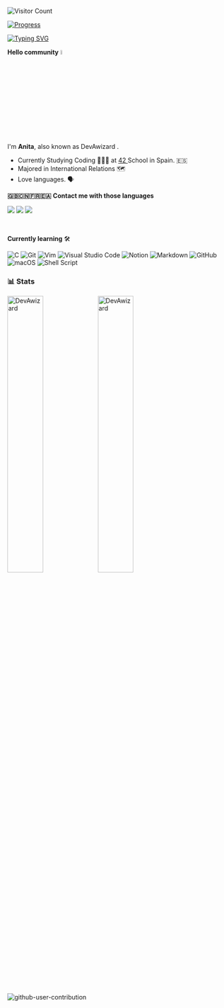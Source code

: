 ![Visitor Count](https://profile-counter.glitch.me/DevAwizard/count.svg)

[![Progress](https://img.shields.io/badge/Progress-In%20Progress-yellow)](https://github.com/DevAwizard/Exams_42) 

[![Typing SVG](https://readme-typing-svg.demolab.com?font=Fira+Code&size=70&duration=4000&pause=500&color=000000&random=false&width=300&height=130&lines=Hola+;Hello;Bonjour;%E4%BD%A0%E5%A5%BD;%EC%95%88%EB%85%95)](https://git.io/typing-svg)

**Hello community** <img src="https://media.giphy.com/media/hvRJCLFzcasrR4ia7z/giphy.gif" width="5%">

I'm <b>Anita</b>, also known as DevAwizard .

- Currently Studying Coding 👩🏻‍💻 at <a href="https://www.42urduliz.com/"> 42 </a> School in Spain. 🇪🇸 <br>
- Majored in International Relations 🗺️
- Love languages. 🗣️<br>

**🇬🇧🇨🇳🇫🇷🇪🇦** **Contact me with those languages**

<p>
  <a target="_blank" href="https://www.linkedin.com/in/anna-w-3902b510a/"><img src="https://img.shields.io/badge/LinkedIn-0077B5?style=for-the-badge&logo=linkedin&logoColor=white"></a>
  <a target="_blank" href="(https://github.com/DevAwizard)"><img src="https://img.shields.io/badge/-@DevAwizard-%23181717?style=flat-square&logo=github"></a>
 <a target="_blank" href="mailto:ana.wyang@gmail.com"><img src="https://img.shields.io/badge/Gmail-D14836?style=for-the-badge&logo=gmail&logoColor=white"></a>
  </p>
</br>



**Currently learning** 🛠️

![C](https://img.shields.io/badge/C-%2300599C.svg?style=for-the-badge&logo=c&logoColor=white)
![Git](https://img.shields.io/badge/Git-%23F05033.svg?style=for-the-badge&logo=git&logoColor=white)
![Vim](https://img.shields.io/badge/Vim-%2311AB00.svg?style=for-the-badge&logo=vim&logoColor=white)
![Visual Studio Code](https://img.shields.io/badge/Visual_Studio_Code-0078d7.svg?style=for-the-badge&logo=visual-studio-code&logoColor=white)
![Notion](https://img.shields.io/badge/Notion-%23000000.svg?style=for-the-badge&logo=notion&logoColor=white)
![Markdown](https://img.shields.io/badge/Markdown-%23000000.svg?style=for-the-badge&logo=markdown&logoColor=white)
![GitHub](https://img.shields.io/badge/GitHub-%23121011.svg?style=for-the-badge&logo=github&logoColor=white)
![macOS](https://img.shields.io/badge/macOS-000000?style=for-the-badge&logo=macos&logoColor=F0F0F0)
![Shell Script](https://img.shields.io/badge/Shell_Script-%23121011.svg?style=for-the-badge&logo=gnu-bash&logoColor=white)



### 📊 Stats

<img align="left" src="https://github-readme-stats.vercel.app/api/top-langs?username=DevAwizard&show_icons=true&locale=en&layout=compact&theme=dark" alt="DevAwizard" width="40%" />
<img align="left" src="https://github-readme-stats.vercel.app/api?username=DevAwizard&show_icons=true&locale=en&theme=dark" alt="DevAwizard" width="40%" />

<br clear="both">



<div data-iframe-width="150" data-iframe-height="270" data-share-badge-id="92d5ab3d-5e86-442d-8b36-dac21690aa1b" data-share-badge-host="https://www.credly.com"></div><script type="text/javascript" async src="//cdn.credly.com/assets/utilities/embed.js"></script>

![github-user-contribution](https://user-images.githubusercontent.com/58959408/157782696-8bc9ca49-ca61-4ab5-8b83-49c4e76c1a8f.svg)


